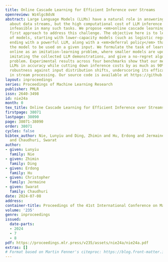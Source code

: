 ```yaml
---
title: Online Cascade Learning for Efficient Inference over Streams
openreview: Wz4lgc8dsN
abstract: Large Language Models (LLMs) have a natural role in answering complex queries
  about data streams, but the high computational cost of LLM inference makes them
  infeasible in many such tasks. We propose <em>online cascade learning</em>, the
  first approach to address this challenge. The objective here is to learn a “cascade”
  of models, starting with lower-capacity models (such as logistic regression) and
  ending with a powerful LLM, along with a <em>deferral policy</em> that determines
  the model to be used on a given input. We formulate the task of learning cascades
  online as an imitation-learning problem, where smaller models are updated over time
  imitating the collected LLM demonstrations, and give a no-regret algorithm for the
  problem. Experimental results across four benchmarks show that our method parallels
  LLMs in accuracy while cutting down inference costs by as much as 90% with strong
  robustness against input distribution shifts, underscoring its efficacy and adaptability
  in stream processing. Our source code is available at https://github.com/flitternie/online_cascade_learning.
layout: inproceedings
series: Proceedings of Machine Learning Research
publisher: PMLR
issn: 2640-3498
id: nie24a
month: 0
tex_title: Online Cascade Learning for Efficient Inference over Streams
firstpage: 38071
lastpage: 38090
page: 38071-38090
order: 38071
cycles: false
bibtex_author: Nie, Lunyiu and Ding, Zhimin and Hu, Erdong and Jermaine, Christopher
  and Chaudhuri, Swarat
author:
- given: Lunyiu
  family: Nie
- given: Zhimin
  family: Ding
- given: Erdong
  family: Hu
- given: Christopher
  family: Jermaine
- given: Swarat
  family: Chaudhuri
date: 2024-07-08
address:
container-title: Proceedings of the 41st International Conference on Machine Learning
volume: '235'
genre: inproceedings
issued:
  date-parts:
  - 2024
  - 7
  - 8
pdf: https://proceedings.mlr.press/v235/assets/nie24a/nie24a.pdf
extras: []
# Format based on Martin Fenner's citeproc: https://blog.front-matter.io/posts/citeproc-yaml-for-bibliographies/
---
```

